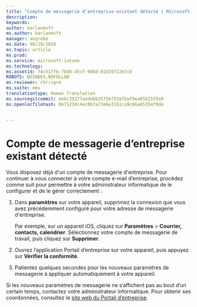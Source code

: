 ```yaml
---
title: "Compte de messagerie d’entreprise existant détecté | Microsoft Intune"
description: 
keywords: 
author: barlanmsft
ms.author: barlanmsft
manager: angrobe
ms.date: 09/19/2016
ms.topic: article
ms.prod: 
ms.service: microsoft-intune
ms.technology: 
ms.assetid: 74c51f7b-7bd8-45cf-99bd-02d1972267cb
ROBOTS: NOINDEX,NOFOLLOW
ms.reviewer: chrisgre
ms.suite: ems
translationtype: Human Translation
ms.sourcegitcommit: eebc35277aedabb2575b753afbaf9ea05b1555e8
ms.openlocfilehash: 6b7123dc4ec0b7a73e6e3151ca9c66a65354f9de


---
```


# <a name="existing-company-email-account-found"></a>Compte de messagerie d’entreprise existant détecté

Vous disposez déjà d'un compte de messagerie d'entreprise. Pour continuer à vous connecter à votre compte e-mail d’entreprise, procédez comme suit pour permettre à votre administrateur informatique de le configurer et de le gérer correctement :

1.  Dans **paramètres** sur votre appareil, supprimez la connexion que vous avez précédemment configuré pour votre adresse de messagerie d'entreprise.

    Par exemple, sur un appareil iOS, cliquez sur **Paramètres** &gt; **Courrier, contacts, calendrier**. Sélectionnez votre compte de messagerie de travail, puis cliquez sur **Supprimer**.

2.  Ouvrez l’application Portail d’entreprise sur votre appareil, puis appuyez sur **Vérifier la conformité**.

3.  Patientez quelques secondes pour les nouveaux paramètres de messagerie à appliquer automatiquement à votre appareil.

Si les nouveaux paramètres de messagerie ne s’affichent pas au bout d’un certain temps, contactez votre administrateur informatique. Pour obtenir ses coordonnées, consultez le [site web du Portail d’entreprise](http://portal.manage.microsoft.com).



<!--HONumber=Oct16_HO3-->



